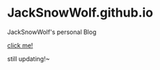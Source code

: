 # JackSnowWolf.github.io
JackSnowWolf's personal Blog

[click me!](https://jacksnowwolf.github.io/)

still updating!~
